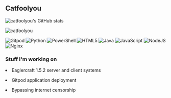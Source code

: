 ## Catfoolyou
![catfoolyou's GitHub stats](https://github-readme-stats.vercel.app/api?username=catfoolyou&show_icons=true&theme=dark)
<p><img  src="https://github-readme-stats.vercel.app/api/top-langs?username=catfoolyou&show_icons=true&theme=dark&locale=en&langs_count=10&layout=compact" alt="catfoolyou" /></p>

![Gitpod](https://img.shields.io/badge/gitpod-f06611.svg?style=for-the-badge&logo=gitpod&logoColor=white)
  ![Python](https://img.shields.io/badge/python-3670A0?style=for-the-badge&logo=python&logoColor=ffdd54)
  ![PowerShell](https://img.shields.io/badge/PowerShell-%235391FE.svg?style=for-the-badge&logo=powershell&logoColor=white)
  ![HTML5](https://img.shields.io/badge/html5-%23E34F26.svg?style=for-the-badge&logo=html5&logoColor=white)
  ![Java](https://img.shields.io/badge/java-%23ED8B00.svg?style=for-the-badge&logo=openjdk&logoColor=white)
  ![JavaScript](https://img.shields.io/badge/javascript-%23323330.svg?style=for-the-badge&logo=javascript&logoColor=%23F7DF1E)
  ![NodeJS](https://img.shields.io/badge/node.js-6DA55F?style=for-the-badge&logo=node.js&logoColor=white)
  ![Nginx](https://img.shields.io/badge/nginx-%23009639.svg?style=for-the-badge&logo=nginx&logoColor=white)


<h3 align="left">Stuff I'm working on</h3>
    <p><li>Eaglercraft 1.5.2 server and client systems</li></p>
    <p><li>Gitpod application deployment</li></p>
    <p><li>Bypassing internet censorship</li></p>

